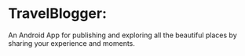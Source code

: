 # TravelBlogger: 
An Android App for publishing and exploring all the beautiful places by sharing your experience and moments.

